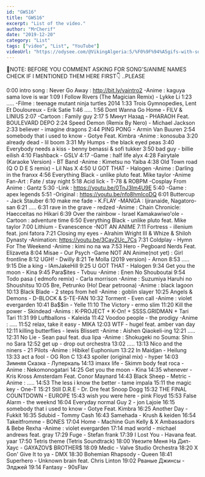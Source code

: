 ```yaml
---
id: "GWS16"
title: "GWS16"
excerpt: "List of the video."
author: "MrCherif"
date: "2019-12-20"
category: "List"
tags: ["video", "List", "YouTube"]
videoUrl: "https://odysee.com/@VikingAlgeria:5/%F0%9F%94%A5gifs-with-sound-coub-mix-!-16-%E2%9A%A1%EF%B8%8F:7"
---
```

📌NOTE:
BEFORE YOU COMMENT ASKING FOR SONG'S/ANIME NAMES CHECK IF I MENTIONED THEM HERE FIRST👇 ..PLEASE

0:00 intro song : Never Go Away :
http://bit.ly/vaintro2
-Anime : kaguya sama love is war
1:09 I Follow Rivers (The Magician Remix) - Lykke Li
1:23 .....
-Filme : teenage mutant ninja turtles 2014
1:33 Trois Gymnopedies, Lent Et Douloureux - Erik Satie
1:46 .....
1:56 Dont Wanna Go Home - FILV & LINIUS
2:07
-Cartoon : Family guy
2:17 5 Минут Назад - PHARAOH Feat. BOULEVARD DEPO
2:24 Speed Demon (Remix By Nero) - Michael Jackson
2:33 believer - imagine dragons
2:44 PING PONG - Armin Van Buuren
2:54 somebody that i used to know - Gotye Feat. Kimbra
-Anime : konosuba
3:20 already dead - lil boom
3:31 My Humps - the black eyed peas
3:40 Everybody needs a kiss - benny benassi & sofi tukker
3:50 bad guy - billie eilish
4:10 Flashback - GSLV
4:17
-Game : half life alyx
4:28 Fairytale (Karaoke Version) - BT Band
-Anime : Kimetsu no Yaiba
4:38 Old Town road (Q O D E S remix) - Lil Nas X
4:50 U GOT THAT - Halogen
-Anime : Darling in the franxx
4:56 Everything Black - unlike pluto feat. Mike taylor
-Anime Fan-Art : Fate / stay night
5:18 Acid lick - T-78 & ROBPM
-Cosplay From Anime : Gantz
5:30
-Link : https://youtu.be/0TnJ3Im4U9E
5:40
-Game : apex legends
5:51
-Original : https://youtu.be/nfo8hmIcoDQ
6:01 Buttercup - Jack Stauber
6:10 make me fade - K.FLAY
-MANGA : Ijiranaide, Nagatoro-san
6:21 .....
6:31 rave in the grave - redzed
-Anime : Chain Chronicle: Haecceitas no Hikari
6:39 Over the rainbow - Israel Kamakawiwo'ole
-Cartoon : adventure time
6:50 Everything Black - unlike pluto feat. Mike taylor
7:00 Lithium - Evanescence
-NOT AN ANIME
7:11 Fortress - illenium feat. joni fatora
7:21 Closing my eyes - Alrahim Wright III & Whize & Shiloh Dynasty
-Animation: https://youtu.be/3Cav2Uc_7Cs
7:31 Coldplay - Hymn For The Weekend
-Anime : kimi no na wa
7:53 Hero - Pegboard Nerds Feat. Elizaveta
8:04 Misae - Our Psych
-Game NOT AN Anime(not yet) : Girl frontline
8:12 UGH! - Dwilly
8:21 Te Molla (2019 version) - Arnon
8:53 .....
9:15 Die a king - IAmJakeHill
9:25 U GOT THAT - Halogen
9:34 Get you the moon - Kina
9:45 Para$ites - Tvbuu
-Anime : Enen No Shouboutai
9:54 Todo pasa ( edmofo remix) - Carla morrison
-Anime : Suzumiya Haruhi no Shoushitsu
10:05 Bre, Petrunko (Ho! Dear petroona)
-Anime : black lagoon
10:13 Black Blade - 2 steps from hell
-Anime : goblin slayer
10:25 Angels & Demons - D-BLOCK & S-TE-FAN
10:32 Torment - Even call
-Anime : violet evergarden
10:41 Ba$$in - Yelle
11:10 The Victory - ermo slim
11:20 Kill the power - Skindead
-Anims : K-PROJECT + K-On! + SSSS.GRIDMAN + Tari Tari
11:31 99 Luftballons - Kaleida
11:42 Voodoo people - the prodigy
-Anime : .....
11:52 relax, take it easy - MIKA
12:03 WTF - hugel feat. amber van day
12:11 killing butterflies - lewis Blissett
-Anime : Aishen Qiaokeli-ing
12:21 .....
12:31 No Lie - Sean paul feat. dua lipa
-Anime : Shokugeki no Souma: Shin no Sara
12:52 get up - drop out orchestra
13:02 .....
13:13 Nico and the niners - 21 Pilots
-Anime : Hibike! Euphonium
13:22 In Maidjan - Heilung
13:33 act a fool - OG Ron C
13:43 spoiler (original mix) - hyper
14:03 Зимняя Сказка - Луперкаль
14:13 imaxx life - Skimm body feat roca
-Anime : Nekomonogatari
14:25 Get you the moon - Kina
14:35 whenever - Kris Kross Amsterdam Feat. Conor Maynard
14:43 Black Sheep - Metric
-Anime : .....
14:53 The less i know the better - tame impala
15:11 the magic key - One-T
15:21 Still D.R.E - Dr. Dre feat Snoop Dogg
15:32 THE FINAL COUNTDOWN - EUROPE
15:43 wish you were here - pink Floyd
15:53 False Alarm - the weeknd
16:04 Everyday normal Guy 2 - jon Lajoie
16:15 somebody that i used to know - Gotye Feat. Kimbra
16:25 Another Day - Fukkit
16:35 Sdubid - Tommy Cash
16:43 Samehada - Krush & keiden
16:54 Takeitfromme - BONES
17:04 Home - Machine Gun Kelly & X Ambassadors & Bebe Rexha
-Anime : violet evergarden
17:14 mad world - michael andrews feat. gray
17:29 Fuge - Stefan frank
17:39 I Lost You - Havana feat. yaar
17:50 Tetris theme (Tetris Soundtrack)
18:00 Увезите Меня На Дип-Хаус - GAYAZOV$ BROTHER$
18:09 Medic - Valve Studio Orchestra
18:20 X Gon' Give It to ya - DMX
18:30 Bohemian Rhapsody - Queen
18:41 Superhero - Unknown brain feat. Chris Linton
19:02 Рваные Джинсы - Элджей
19:14 Fantasy - 90sFlav